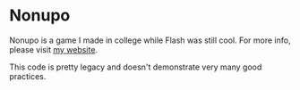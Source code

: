 # Nonupo

Nonupo is a game I made in college while Flash was still cool. For more info, please visit [my website](https://auroratide.com/portfolio/nonupo).

This code is pretty legacy and doesn't demonstrate very many good practices.
